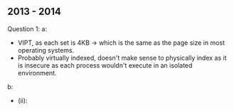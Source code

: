 ## 2013 - 2014

Question 1:
a: 
- VIPT, as each set is 4KB -> which is the same as the page size in most operating systems.
- Probably virtually indexed, doesn't make sense to physically index as it is insecure as each process wouldn't execute in an isolated environment. 

b:
- (ii):